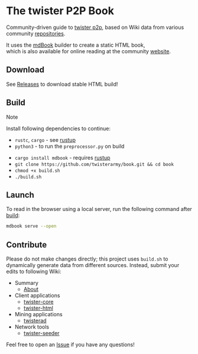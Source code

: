 # The twister P2P Book

Community-driven guide to [twister p2p](http://twister.net.co/), based on Wiki data from various community [repositories](https://github.com/orgs/twisterarmy/repositories).

It uses the [mdBook](https://github.com/rust-lang/mdBook) builder to create a static HTML book,\
which is also available for online reading at the community [website](https://twisterarmy.github.io/book/).

## Download

See [Releases](https://github.com/twisterarmy/book/releases) to download stable HTML build!

## Build

> [!NOTE]
> Install following dependencies to continue:
> * `rustc`, `cargo` - see [rustup](https://rustup.rs/)
> * `python3` - to run the `preprocessor.py` on build

* `cargo install mdbook` - requires [rustup](https://rustup.rs/)
* `git clone https://github.com/twisterarmy/book.git && cd book`
* `chmod +x build.sh`
* `./build.sh`

## Launch

To read in the browser using a local server, run the following command after [build](#build):

``` bash
mdbook serve --open
```

## Contribute

Please do not make changes directly; this project uses `build.sh` to dynamically generate data from different sources.
Instead, submit your edits to following Wiki:

* Summary
  * [About](https://github.com/twisterarmy/book/wiki)
* Client applications
  * [twister-core](https://github.com/twisterarmy/twister-core/wiki)
  * [twister-html](https://github.com/twisterarmy/twister-html/wiki)
* Mining applications
  * [twisterad](https://github.com/twisterarmy/twisterad/wiki)
* Network tools
  * [twister-seeder](https://github.com/twisterarmy/twister-seeder/wiki)

Feel free to open an [Issue](https://github.com/twisterarmy/book/issues) if you have any questions!